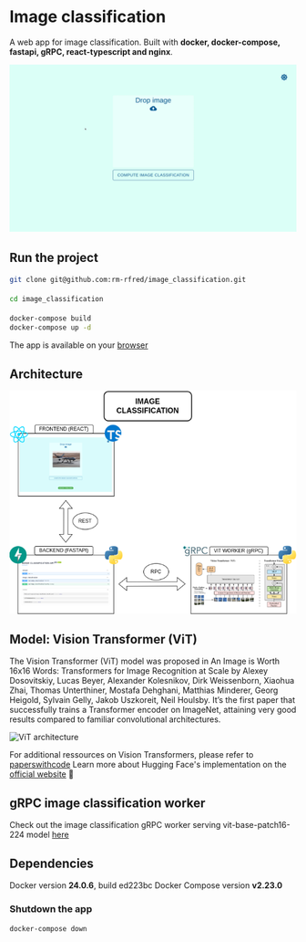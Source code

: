 # Image classification

A web app for image classification.
Built with **docker, docker-compose, fastapi, gRPC, react-typescript and nginx**.

![Image classification](./images/image_classification.gif)

## Run the project

```bash
git clone git@github.com:rm-rfred/image_classification.git

cd image_classification

docker-compose build
docker-compose up -d
```

The app is available on your [browser](http://172.17.0.1:10133)

## Architecture

![Project Archiecture](./images/architecture.png)

## Model: Vision Transformer (ViT)

The Vision Transformer (ViT) model was proposed in An Image is Worth 16x16 Words: Transformers for Image Recognition at Scale by Alexey Dosovitskiy, Lucas Beyer, Alexander Kolesnikov, Dirk Weissenborn, Xiaohua Zhai, Thomas Unterthiner, Mostafa Dehghani, Matthias Minderer, Georg Heigold, Sylvain Gelly, Jakob Uszkoreit, Neil Houlsby. It’s the first paper that successfully trains a Transformer encoder on ImageNet, attaining very good results compared to familiar convolutional architectures.

![ViT architecture](./images/vit.gif)

For additional ressources on Vision Transformers, please refer to [paperswithcode](https://paperswithcode.com/method/vision-transformer)
Learn more about Hugging Face's implementation on the [official website](https://huggingface.co/docs/transformers/model_doc/vit) :hugs:

## gRPC image classification worker

Check out the image classification gRPC worker serving vit-base-patch16-224 model [here](https://github.com/rm-rfred/vit-worker)

## Dependencies

Docker version **24.0.6**, build ed223bc
Docker Compose version **v2.23.0**

### Shutdown the app

```bash
docker-compose down
```
